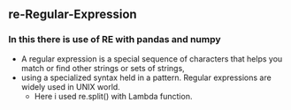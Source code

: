 ## re-Regular-Expression
### In this there is use of RE with pandas and numpy
+ A regular expression is a special sequence of characters that helps you match or find other strings or sets of strings, 
+ using a specialized syntax held in a pattern. Regular expressions are widely used in UNIX world.
  -  Here i used re.split() with Lambda function.
